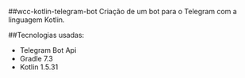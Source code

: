 ##wcc-kotlin-telegram-bot
Criação de um bot para o Telegram com a linguagem Kotlin.

##Tecnologias usadas:

- Telegram Bot Api
- Gradle 7.3
- Kotlin 1.5.31
